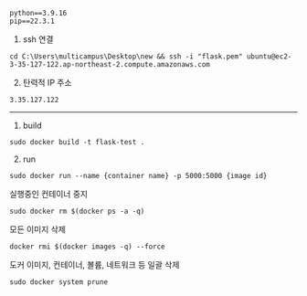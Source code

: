 ```
python==3.9.16
pip==22.3.1
```



1. ssh 연결


```
cd C:\Users\multicampus\Desktop\new && ssh -i "flask.pem" ubuntu@ec2-3-35-127-122.ap-northeast-2.compute.amazonaws.com
```

2. 탄력적 IP 주소

```
3.35.127.122
```



---

1. build

```
sudo docker build -t flask-test .
```

2. run

```
sudo docker run --name {container name} -p 5000:5000 {image id}
```



실행중인 컨테이너 중지

```
sudo docker rm $(docker ps -a -q)
```

모든 이미지 삭제

```
docker rmi $(docker images -q) --force
```

도커 이미지, 컨테이너, 볼륨, 네트워크 등 일괄 삭제

```
sudo docker system prune
```



